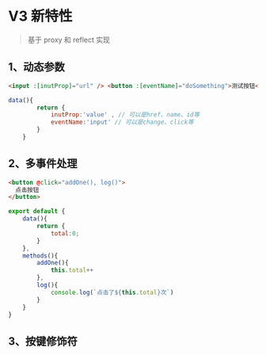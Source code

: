 # V3 新特性
> 基于 proxy 和 reflect 实现

<font size=4 color=red></font>

## 1、动态参数

```html
<input :[inutProp]="url" /> <button :[eventName]="doSomething">测试按钮</button>
```

```js
data(){
        return {
            inutProp:'value' , // 可以是href、name、id等
            eventName:'input' // 可以是change、click等
        }
    }
```

## 2、多事件处理

```html
<button @click="addOne(), log()">
  点击按钮
</button>
```
```js
export default {
    data(){
        return {
            total:0;
        }
    },
    methods(){
        addOne(){
            this.total++
        },
        log(){
            console.log(`点击了${this.total}次`)
        }
    }
}
```

## 3、按键修饰符
